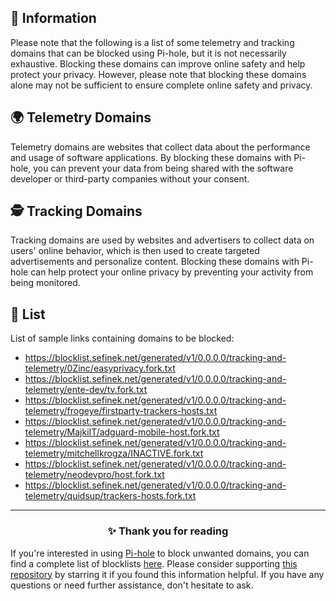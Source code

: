 <!-- SEO DATA FOR BLOCKLIST.SEFINEK.NET
* Title       : Telemetry Domains
* Description : 
* Tags        :
* Canonical   : /viewer/info/block/Telemetry_and_Tracking
-->

## 📝 Information
Please note that the following is a list of some telemetry and tracking domains that can be blocked using Pi-hole, but it is not necessarily exhaustive.
Blocking these domains can improve online safety and help protect your privacy.
However, please note that blocking these domains alone may not be sufficient to ensure complete online safety and privacy.

## 🌍 Telemetry Domains
Telemetry domains are websites that collect data about the performance and usage of software applications.
By blocking these domains with Pi-hole, you can prevent your data from being shared with the software developer or third-party companies without your consent.

## 🕵️ Tracking Domains
Tracking domains are used by websites and advertisers to collect data on users' online behavior, which is then used to create targeted advertisements and personalize content.
Blocking these domains with Pi-hole can help protect your online privacy by preventing your activity from being monitored.


## 📃 List
List of sample links containing domains to be blocked:
- https://blocklist.sefinek.net/generated/v1/0.0.0.0/tracking-and-telemetry/0Zinc/easyprivacy.fork.txt
- https://blocklist.sefinek.net/generated/v1/0.0.0.0/tracking-and-telemetry/ente-dev/tv.fork.txt
- https://blocklist.sefinek.net/generated/v1/0.0.0.0/tracking-and-telemetry/frogeye/firstparty-trackers-hosts.txt
- https://blocklist.sefinek.net/generated/v1/0.0.0.0/tracking-and-telemetry/MajkiIT/adguard-mobile-host.fork.txt
- https://blocklist.sefinek.net/generated/v1/0.0.0.0/tracking-and-telemetry/mitchellkrogza/INACTIVE.fork.txt
- https://blocklist.sefinek.net/generated/v1/0.0.0.0/tracking-and-telemetry/neodevpro/host.fork.txt
- https://blocklist.sefinek.net/generated/v1/0.0.0.0/tracking-and-telemetry/quidsup/trackers-hosts.fork.txt


<hr>
<h3 align="center">✨ Thank you for reading</h3>
If you're interested in using <a href="../What%20is%20Pi-hole.md">Pi-hole</a> to block unwanted domains, you can find a complete list of blocklists <a href="../../lists/md/Pi-hole.md">here</a>.
Please consider supporting <a href="https://github.com/sefinek24/Sefinek-Blocklist-Collection" target="_blank">this repository</a> by starring it if you found this information helpful.
If you have any questions or need further assistance, don't hesitate to ask.
